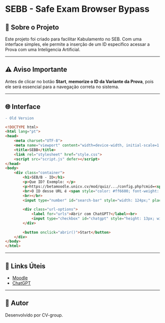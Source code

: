 # SEBB - Safe Exam Browser Bypass

## 📌 Sobre o Projeto

Este projeto foi criado para facilitar Kabulamento no SEB. Com uma interface simples, ele permite a inserção de um ID específico acessar a Prova com uma Inteligencia Artificial.

---

## ⚠️ Aviso Importante

Antes de clicar no botão **Start**, **memorize o ID da Variante da Prova**, pois ele será essencial para a navegação correta no sistema.

---

## 🌐 Interface
```diff
- Old Version
```
```html
<!DOCTYPE html>
<html lang="pt">
<head>
    <meta charset="UTF-8">
    <meta name="viewport" content="width=device-width, initial-scale=1.0">
    <title>SEBB</title>
    <link rel="stylesheet" href="style.css">
    <script src="script.js" defer></script>
</head>
<body>
    <div class="container">
        <h1>SEB/B - ID</h1>
        <p>Que ID? Exemplo: </p>
        <p>https://betamoodle.unicv.cv/mod/quiz/.../config.php?cmid=<span style="color: #ff6600; font-weight: bold; font-size: 1.2em;">864</span></p>
        <br>O ID desse URL é <span style="color: #ff6600; font-weight: bold; font-size: 1.2em;">864</span></br>
        <br></br>
        <input type="number" id="search-bar" style="width: 124px;" placeholder="ID:" autocomplete="off" />
        
        <div class="url-options">
            <label for="urls">Abrir com ChatGPT?</label><br>
            <input type="checkbox" id="chatgpt" style="height: 13px; width: 13px;" checked> ChatGPT<br>
        </div>
        
        <button onclick="abrir()">Start</button>
    </div>
</body>
</html>
```

---

## 🔗 Links Úteis

- [Moodle](https://betamoodle.unicv.cv)
- [ChatGPT](https://chatgpt.com)

---

## 🚀 Autor

Desenvolvido por CV-group.

